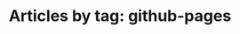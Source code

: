 ---
layout: blog_by_tag
title: 'Articles by tag: github-pages'
tag: github-pages
permalink: /blog/tag/github-pages/
hide: true
---